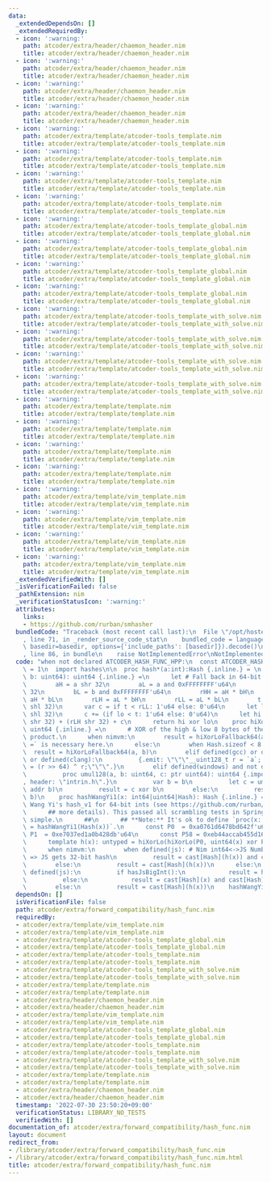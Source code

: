 ```yaml
---
data:
  _extendedDependsOn: []
  _extendedRequiredBy:
  - icon: ':warning:'
    path: atcoder/extra/header/chaemon_header.nim
    title: atcoder/extra/header/chaemon_header.nim
  - icon: ':warning:'
    path: atcoder/extra/header/chaemon_header.nim
    title: atcoder/extra/header/chaemon_header.nim
  - icon: ':warning:'
    path: atcoder/extra/header/chaemon_header.nim
    title: atcoder/extra/header/chaemon_header.nim
  - icon: ':warning:'
    path: atcoder/extra/header/chaemon_header.nim
    title: atcoder/extra/header/chaemon_header.nim
  - icon: ':warning:'
    path: atcoder/extra/template/atcoder-tools_template.nim
    title: atcoder/extra/template/atcoder-tools_template.nim
  - icon: ':warning:'
    path: atcoder/extra/template/atcoder-tools_template.nim
    title: atcoder/extra/template/atcoder-tools_template.nim
  - icon: ':warning:'
    path: atcoder/extra/template/atcoder-tools_template.nim
    title: atcoder/extra/template/atcoder-tools_template.nim
  - icon: ':warning:'
    path: atcoder/extra/template/atcoder-tools_template.nim
    title: atcoder/extra/template/atcoder-tools_template.nim
  - icon: ':warning:'
    path: atcoder/extra/template/atcoder-tools_template_global.nim
    title: atcoder/extra/template/atcoder-tools_template_global.nim
  - icon: ':warning:'
    path: atcoder/extra/template/atcoder-tools_template_global.nim
    title: atcoder/extra/template/atcoder-tools_template_global.nim
  - icon: ':warning:'
    path: atcoder/extra/template/atcoder-tools_template_global.nim
    title: atcoder/extra/template/atcoder-tools_template_global.nim
  - icon: ':warning:'
    path: atcoder/extra/template/atcoder-tools_template_global.nim
    title: atcoder/extra/template/atcoder-tools_template_global.nim
  - icon: ':warning:'
    path: atcoder/extra/template/atcoder-tools_template_with_solve.nim
    title: atcoder/extra/template/atcoder-tools_template_with_solve.nim
  - icon: ':warning:'
    path: atcoder/extra/template/atcoder-tools_template_with_solve.nim
    title: atcoder/extra/template/atcoder-tools_template_with_solve.nim
  - icon: ':warning:'
    path: atcoder/extra/template/atcoder-tools_template_with_solve.nim
    title: atcoder/extra/template/atcoder-tools_template_with_solve.nim
  - icon: ':warning:'
    path: atcoder/extra/template/atcoder-tools_template_with_solve.nim
    title: atcoder/extra/template/atcoder-tools_template_with_solve.nim
  - icon: ':warning:'
    path: atcoder/extra/template/template.nim
    title: atcoder/extra/template/template.nim
  - icon: ':warning:'
    path: atcoder/extra/template/template.nim
    title: atcoder/extra/template/template.nim
  - icon: ':warning:'
    path: atcoder/extra/template/template.nim
    title: atcoder/extra/template/template.nim
  - icon: ':warning:'
    path: atcoder/extra/template/template.nim
    title: atcoder/extra/template/template.nim
  - icon: ':warning:'
    path: atcoder/extra/template/vim_template.nim
    title: atcoder/extra/template/vim_template.nim
  - icon: ':warning:'
    path: atcoder/extra/template/vim_template.nim
    title: atcoder/extra/template/vim_template.nim
  - icon: ':warning:'
    path: atcoder/extra/template/vim_template.nim
    title: atcoder/extra/template/vim_template.nim
  - icon: ':warning:'
    path: atcoder/extra/template/vim_template.nim
    title: atcoder/extra/template/vim_template.nim
  _extendedVerifiedWith: []
  _isVerificationFailed: false
  _pathExtension: nim
  _verificationStatusIcon: ':warning:'
  attributes:
    links:
    - https://github.com/rurban/smhasher
  bundledCode: "Traceback (most recent call last):\n  File \"/opt/hostedtoolcache/Python/3.10.6/x64/lib/python3.10/site-packages/onlinejudge_verify/documentation/build.py\"\
    , line 71, in _render_source_code_stat\n    bundled_code = language.bundle(stat.path,\
    \ basedir=basedir, options={'include_paths': [basedir]}).decode()\n  File \"/opt/hostedtoolcache/Python/3.10.6/x64/lib/python3.10/site-packages/onlinejudge_verify/languages/nim.py\"\
    , line 86, in bundle\n    raise NotImplementedError\nNotImplementedError\n"
  code: "when not declared ATCODER_HASH_FUNC_HPP:\n  const ATCODER_HASH_FUNC_HPP*\
    \ = 1\n  import hashes\n\n  proc hash*(a:int):Hash {.inline.} = \n    proc hiXorLoFallback64(a,\
    \ b: uint64): uint64 {.inline.} =\n      let # Fall back in 64-bit arithmetic\n\
    \        aH = a shr 32\n        aL = a and 0xFFFFFFFF'u64\n        bH = b shr\
    \ 32\n        bL = b and 0xFFFFFFFF'u64\n        rHH = aH * bH\n        rHL =\
    \ aH * bL\n        rLH = aL * bH\n        rLL = aL * bL\n        t = rLL + (rHL\
    \ shl 32)\n      var c = if t < rLL: 1'u64 else: 0'u64\n      let lo = t + (rLH\
    \ shl 32)\n      c += (if lo < t: 1'u64 else: 0'u64)\n      let hi = rHH + (rHL\
    \ shr 32) + (rLH shr 32) + c\n      return hi xor lo\n    proc hiXorLo(a, b: uint64):\
    \ uint64 {.inline.} =\n      # XOR of the high & low 8 bytes of the full 16 byte\
    \ product.\n      when nimvm:\n        result = hiXorLoFallback64(a, b) # `result\
    \ =` is necessary here.\n      else:\n        when Hash.sizeof < 8:\n        \
    \  result = hiXorLoFallback64(a, b)\n        elif defined(gcc) or defined(llvm_gcc)\
    \ or defined(clang):\n          {.emit: \"\"\"__uint128_t r = `a`; r *= `b`; `result`\
    \ = (r >> 64) ^ r;\"\"\".}\n        elif defined(windows) and not defined(tcc):\n\
    \          proc umul128(a, b: uint64, c: ptr uint64): uint64 {.importc: \"_umul128\"\
    , header: \"intrin.h\".}\n          var b = b\n          let c = umul128(a, b,\
    \ addr b)\n          result = c xor b\n        else:\n          result = hiXorLoFallback64(a,\
    \ b)\n    proc hashWangYi1(x: int64|uint64|Hash): Hash {.inline.} =\n      ##\
    \ Wang Yi's hash_v1 for 64-bit ints (see https://github.com/rurban/smhasher for\n\
    \      ## more details). This passed all scrambling tests in Spring 2019 and is\
    \ simple.\n      ##\n      ## **Note:** It's ok to define `proc(x: int16): Hash\
    \ = hashWangYi1(Hash(x))`.\n      const P0  = 0xa0761d6478bd642f'u64\n      const\
    \ P1  = 0xe7037ed1a0b428db'u64\n      const P58 = 0xeb44accab455d165'u64 xor 8'u64\n\
    \      template h(x): untyped = hiXorLo(hiXorLo(P0, uint64(x) xor P1), P58)\n\
    \      when nimvm:\n        when defined(js): # Nim int64<->JS Number & VM match\
    \ => JS gets 32-bit hash\n          result = cast[Hash](h(x)) and cast[Hash](0xFFFFFFFF)\n\
    \        else:\n          result = cast[Hash](h(x))\n      else:\n        when\
    \ defined(js):\n          if hasJsBigInt():\n            result = hashWangYiJS(big(x))\n\
    \          else:\n            result = cast[Hash](x) and cast[Hash](0xFFFFFFFF)\n\
    \        else:\n          result = cast[Hash](h(x))\n    hashWangYi1(a)\n"
  dependsOn: []
  isVerificationFile: false
  path: atcoder/extra/forward_compatibility/hash_func.nim
  requiredBy:
  - atcoder/extra/template/vim_template.nim
  - atcoder/extra/template/vim_template.nim
  - atcoder/extra/template/atcoder-tools_template_global.nim
  - atcoder/extra/template/atcoder-tools_template_global.nim
  - atcoder/extra/template/atcoder-tools_template.nim
  - atcoder/extra/template/atcoder-tools_template.nim
  - atcoder/extra/template/atcoder-tools_template_with_solve.nim
  - atcoder/extra/template/atcoder-tools_template_with_solve.nim
  - atcoder/extra/template/template.nim
  - atcoder/extra/template/template.nim
  - atcoder/extra/header/chaemon_header.nim
  - atcoder/extra/header/chaemon_header.nim
  - atcoder/extra/template/vim_template.nim
  - atcoder/extra/template/vim_template.nim
  - atcoder/extra/template/atcoder-tools_template_global.nim
  - atcoder/extra/template/atcoder-tools_template_global.nim
  - atcoder/extra/template/atcoder-tools_template.nim
  - atcoder/extra/template/atcoder-tools_template.nim
  - atcoder/extra/template/atcoder-tools_template_with_solve.nim
  - atcoder/extra/template/atcoder-tools_template_with_solve.nim
  - atcoder/extra/template/template.nim
  - atcoder/extra/template/template.nim
  - atcoder/extra/header/chaemon_header.nim
  - atcoder/extra/header/chaemon_header.nim
  timestamp: '2022-07-30 23:50:20+09:00'
  verificationStatus: LIBRARY_NO_TESTS
  verifiedWith: []
documentation_of: atcoder/extra/forward_compatibility/hash_func.nim
layout: document
redirect_from:
- /library/atcoder/extra/forward_compatibility/hash_func.nim
- /library/atcoder/extra/forward_compatibility/hash_func.nim.html
title: atcoder/extra/forward_compatibility/hash_func.nim
---
```

